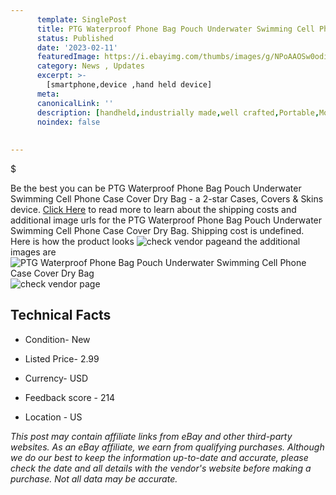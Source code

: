```yaml
---
      template: SinglePost
      title: PTG Waterproof Phone Bag Pouch Underwater Swimming Cell Phone Case Cover Dry Bag
      status: Published
      date: '2023-02-11'
      featuredImage: https://i.ebayimg.com/thumbs/images/g/NPoAAOSw0odi6nbL/s-l225.jpg
      category: News , Updates
      excerpt: >-
        [smartphone,device ,hand held device]
      meta:
      canonicalLink: ''
      description: [handheld,industrially made,well crafted,Portable,Mobile,Compact,Convenient,Lightweight,Maneuverable,Man-portable,Miniature,Carriable,Hand-held,Light,Holdable,Transportable,Mobile device,Pocket-sized,On-the-go,Wireless,Cordless,Compact size,Convenient size, smartphone,device ,hand held device]
      noindex: false
      
        
---
```

$

Be the best you can be PTG Waterproof Phone Bag Pouch Underwater Swimming Cell Phone Case Cover Dry Bag - a 2-star Cases, Covers & Skins device. [Click Here](https://www.ebay.com/itm/385205762356?hash=item59b00d7934%3Ag%3ANPoAAOSw0odi6nbL&mkevt=1&mkcid=1&mkrid=711-53200-19255-0&campid=%253CePNCampaignId%253E&customid=%253CreferenceId%253E&toolid=10049) to read more to learn about the shipping costs and additional image urls for the PTG Waterproof Phone Bag Pouch Underwater Swimming Cell Phone Case Cover Dry Bag. Shipping cost is undefined. Here is how the product looks ![check vendor page](https://i.ebayimg.com/thumbs/images/g/NPoAAOSw0odi6nbL/s-l225.jpg)and the additional images are![PTG Waterproof Phone Bag Pouch Underwater Swimming Cell Phone Case Cover Dry Bag](https://i.ebayimg.com/images/g/NPoAAOSw0odi6nbL/s-l1200.jpg)![check vendor page](https://origin-galleryplus.ebayimg.com/ws/web/385205762356_2_0_1/225x225.jpg,https://origin-galleryplus.ebayimg.com/ws/web/385205762356_3_0_1/225x225.jpg,https://origin-galleryplus.ebayimg.com/ws/web/385205762356_4_0_1/225x225.jpg,https://origin-galleryplus.ebayimg.com/ws/web/385205762356_5_0_1/225x225.jpg,https://origin-galleryplus.ebayimg.com/ws/web/385205762356_6_0_1/225x225.jpg,https://origin-galleryplus.ebayimg.com/ws/web/385205762356_7_0_1/225x225.jpg,https://origin-galleryplus.ebayimg.com/ws/web/385205762356_8_0_1/225x225.jpg)



 ## Technical Facts 



     
      

 - Condition- New 


      

 - Listed Price- 2.99 


      

 - Currency- USD 


      

 - Feedback score - 214 


      

 - Location - US 


      
      

 *_This post may contain affiliate links from eBay and other third-party websites. As an eBay affiliate, we earn from qualifying purchases. Although we do our best to keep the information up-to-date and accurate, please check the date and all details with the vendor's website before making a purchase. Not all data may be accurate._*






